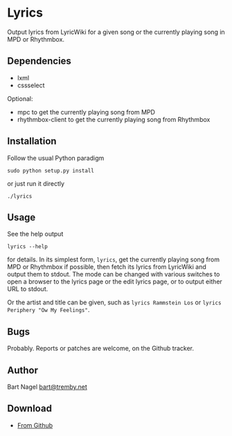 Lyrics
======

Output lyrics from LyricWiki for a given song or the currently playing song in 
MPD or Rhythmbox.

Dependencies
------------

- lxml
- cssselect

Optional:

- mpc to get the currently playing song from MPD
- rhythmbox-client to get the currently playing song from Rhythmbox

Installation
------------

Follow the usual Python paradigm

    sudo python setup.py install

or just run it directly

    ./lyrics

Usage
-----

See the help output

    lyrics --help

for details. In its simplest form, `lyrics`, get the currently playing song from 
MPD or Rhythmbox if possible, then fetch its lyrics from LyricWiki and output 
them to stdout. The mode can be changed with various switches to open a browser 
to the lyrics page or the edit lyrics page, or to output either URL to stdout.

Or the artist and title can be given, such as `lyrics Rammstein Los` or `lyrics 
Periphery "Ow My Feelings"`.

Bugs
----

Probably. Reports or patches are welcome, on the Github tracker.

Author
------

Bart Nagel <bart@tremby.net>

Download
--------

- [From Github](http://github.com/tremby/py-lyrics)
